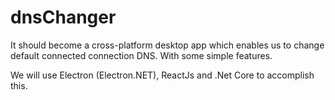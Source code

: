 # dnsChanger
It should become a cross-platform desktop app which enables us to change default connected connection DNS.
With some simple features.

We will use Electron (Electron.NET), ReactJs and .Net Core to accomplish this.
